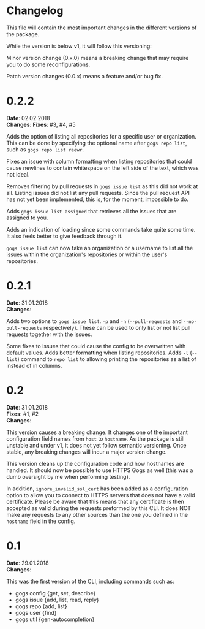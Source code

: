 # Changelog

This file will contain the most important changes in the different versions of the package.

While the version is below v1, it will follow this versioning:

Minor version change (0.x.0) means a breaking change that may require you to do some reconfigurations.

Patch version changes (0.0.x) means a feature and/or bug fix.

# 0.2.2

**Date**: 02.02.2018<br>
**Changes**:
**Fixes**: #3, #4, #5<br>

Adds the option of listing all repositories for a specific user or organization. This can be done by specifying the optional name after `gogs repo list`, such as `gogs repo list reewr`.

Fixes an issue with column formatting when listing repositories that could cause newlines to contain whitespace on the left side of the text, which was not ideal.

Removes filtering by pull requests in `gogs issue list` as this did not work at all. Listing issues did not list any pull requests. Since the pull request API has not yet been implemented, this is, for the moment, impossible to do.

Adds `gogs issue list assigned` that retrieves all the issues that are assigned to you.

Adds an indication of loading since some commands take quite some time. It also feels better to give feedback through it.

`gogs issue list` can now take an organization or a username to list all the issues within the organization's repositories or within the user's repositories.

# 0.2.1

**Date**: 31.01.2018<br>
**Changes**:

Adds two options to `gogs issue list`. `-p` and `-n` (`--pull-requests` and `--no-pull-requests` respectively). These can be used to only list or not list pull requests together with the issues.

Some fixes to issues that could cause the config to be overwritten with default values.
Adds better formatting when listing repositories. Adds `-l` (`--list`) command to `repo list` to allowing printing the repositories as a list of instead of in columns.

# 0.2

**Date**: 31.01.2018<br>
**Fixes**: #1, #2<br>
**Changes**:

This version causes a breaking change. It changes one of the important configuration field names from `host` to `hostname`. As the package is still unstable and under v1, it does not yet follow semantic versioning. Once stable, any breaking changes will incur a major version change.

This version cleans up the configuration code and how hostnames are handled. It should now be possible to use HTTPS Gogs as well (this was a dumb oversight by me when performing testing).

In addition, `ignore_invalid_ssl_cert` has been added as a configuration option to allow you to connect to HTTPS servers that does not have a valid certificate. Please be aware that this means that any certificate is then accepted as valid during the requests preformed by this CLI. It does NOT make any requests to any other sources than the one you defined in the `hostname` field in the config.

# 0.1

**Date**: 29.01.2018<br>
**Changes**:

This was the first version of the CLI, including commands such as:

- gogs config {get, set, describe}
- gogs issue {add, list, read, reply}
- gogs repo {add, list}
- gogs user {find}
- gogs util {gen-autocompletion}



